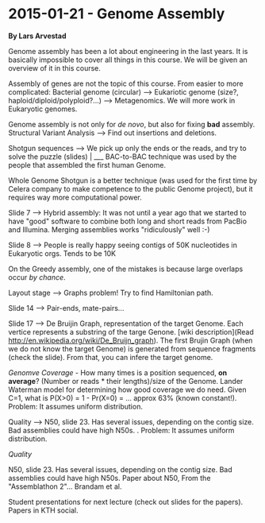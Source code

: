 # 2015-01-21 - Genome Assembly

__By Lars Arvestad__

Genome assembly has been a lot about engineering in the last years. It is basically
impossible to cover all things in this course. We will be given an overview of it in this course.

Assembly of genes are not the topic of this course. From easier to more complicated: Bacterial
genome (circular) --> Eukariotic genome (size?, haploid/diploid/polyploid?...) --> Metagenomics. We
will more work in Eukaryotic genomes.

Genome assembly is not only for _de novo_, but also for fixing **bad** assembly. Structural
Variant Analysis --> Find out insertions and deletions.

Shotgun sequences --> We pick up only the ends or the reads, and try to solve the
puzzle (slides)
   |
   ___ BAC-to-BAC technique was used by the people that assembled the first human Genome.

Whole Genome Shotgun is a better technique (was used for the first time by Celera company
to make competence to the public Genome project), but it requires way more computational
power. 

Slide 7 --> Hybrid assembly: It was not until a year ago that we started to have "good" software
to combine both long and short reads from PacBio and Illumina. Merging assemblies
works "ridiculously" well :-)

Slide 8 --> People is really happy seeing contigs of 50K nucleotides in Eukaryotic orgs. Tends to
be 10K

On the Greedy assembly, one of the mistakes is because large overlaps occur _by chance_.

Layout stage --> Graphs problem! Try to find Hamiltonian path. 

Slide 14 --> Pair-ends, mate-pairs... 

Slide 17 --> De Bruijin Graph, representation of the target Genome. Each vertice
represents a substring of the targe Genone. [wiki description](Read http://en.wikipedia.org/wiki/De_Bruijn_graph).
The first Brujin Graph (when we do not know the target Genome) is generated from sequence
fragments (check the slide). From that, you can infere the target genome. 

_Genomve Coverage_ - How many times is a position sequenced, **on average**? (Number or reads * their lengths)/size of the Genome.
Lander Waterman model for determining how good coverage we do need. Given C=1, what is P(X>0) = 1 - Pr(X=0) = ... approx 63% (known constant!).
Problem: It assumes uniform distribution.

Quality --> N50, slide 23. Has several issues, depending on the contig size. Bad
assemblies could have high N50s. 
.
Problem: It assumes uniform distribution.

_Quality_

N50, slide 23. Has several issues, depending on the contig size. Bad
assemblies could have high N50s. Paper about N50, From the "Assemblathon 2"... Brandam et al.


Student presentations for next lecture (check out slides for the papers). Papers in KTH social.
